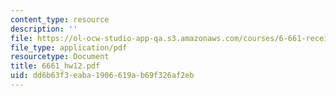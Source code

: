 ```yaml
---
content_type: resource
description: ''
file: https://ol-ocw-studio-app-qa.s3.amazonaws.com/courses/6-661-receivers-antennas-and-signals-spring-2003/dd6b63f3eaba1906619ab69f326af2eb_6661_hw12.pdf
file_type: application/pdf
resourcetype: Document
title: 6661_hw12.pdf
uid: dd6b63f3-eaba-1906-619a-b69f326af2eb
---
```

